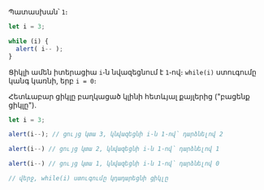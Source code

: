 Պատասխան՝ `1`։

```js run
let i = 3;

while (i) {
  alert( i-- );
}
```

Ցիկլի ամեն իտերացիա `i`֊ն նվազեցնում է `1`֊ով։ `while(i)` ստուգումը կանգ կառնի, երբ `i = 0`։

Հետևաբար ցիկլը բաղկացած կլինի հետևյալ քայլերից ("բացենք ցիկլը")․

```js
let i = 3;

alert(i--); // ցույց կտա 3, կնվազեցնի i֊ն 1֊ով՝ դարձնելով 2

alert(i--) // ցույց կտա 2, կնվազեցնի i֊ն 1֊ով՝ դարձնելով 1

alert(i--) // ցույց կտա 1, կնվազեցնի i֊ն 1֊ով՝ դարձնելով 0

// վերջ, while(i) ստուգումը կդադարեցնի ցիկլը
```
